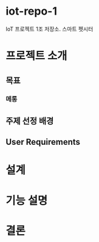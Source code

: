 # iot-repo-1
IoT 프로젝트 1조 저장소. 스마트 펫시터

# 프로젝트 소개
## 목표
### 메롱

## 주제 선정 배경

## User Requirements


# 설계

# 기능 설명

# 결론
